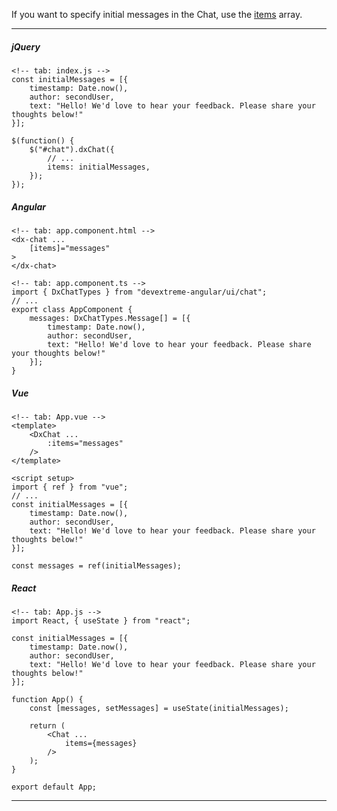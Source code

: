 If you want to specify initial messages in the Chat, use the [items](/api-reference/10%20UI%20Components/dxChat/1%20Configuration/items.md '/Documentation/ApiReference/UI_Components/dxChat/Configuration/#items') array.

---
##### jQuery

    <!-- tab: index.js -->
    const initialMessages = [{
        timestamp: Date.now(),
        author: secondUser,
        text: "Hello! We'd love to hear your feedback. Please share your thoughts below!"
    }];

    $(function() {
        $("#chat").dxChat({ 
            // ...
            items: initialMessages,
        });
    });

##### Angular

    <!-- tab: app.component.html -->
    <dx-chat ...
        [items]="messages"
    >
    </dx-chat>

    <!-- tab: app.component.ts -->
    import { DxChatTypes } from "devextreme-angular/ui/chat";
    // ...
    export class AppComponent {
        messages: DxChatTypes.Message[] = [{
            timestamp: Date.now(),
            author: secondUser,
            text: "Hello! We'd love to hear your feedback. Please share your thoughts below!"
        }];
    }

##### Vue

    <!-- tab: App.vue -->
    <template>
        <DxChat ...
            :items="messages"
        />
    </template>

    <script setup>
    import { ref } from "vue";
    // ...
    const initialMessages = [{
        timestamp: Date.now(),
        author: secondUser,
        text: "Hello! We'd love to hear your feedback. Please share your thoughts below!"
    }];

    const messages = ref(initialMessages);

##### React

    <!-- tab: App.js -->
    import React, { useState } from "react";

    const initialMessages = [{
        timestamp: Date.now(),
        author: secondUser,
        text: "Hello! We'd love to hear your feedback. Please share your thoughts below!"
    }];

    function App() {
        const [messages, setMessages] = useState(initialMessages);

        return (
            <Chat ...
                items={messages}
            />
        );
    }

    export default App;

---